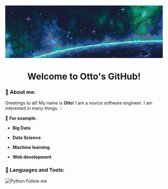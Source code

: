 ![Header](https://github.com/Ottobiss/Ottobiss/blob/main/assets/header.jpg)
<h1 align="center">Welcome to Otto's GitHub!</h1>

### :memo: About me:

Greetings to all! My name is **Otto**! I am a novice software engineer. I am interested in many things. :bulb:

:pushpin: **For example**:

- **Big Data**

- **Data Science**

- **Machine learning**

- **Web development**

### :hammer: Languages and Tools:
![Python](https://img.shields.io/badge/-Python-ffffff?style=for-the-badge&logo=python&logoColor=47C5FB)
Follow me